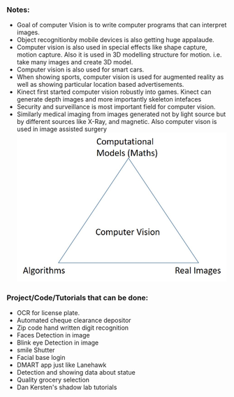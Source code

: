 ### Notes:
- Goal of computer Vision is to write computer programs that can interpret images.
- Object recognitionby mobile devices is also getting huge appalaude.
- Computer vision is also used in special effects like shape capture, motion capture. Also it is used in 3D modelling structure for motion. i.e. take many images and create 3D model.
- Computer vision is also used for smart cars.
- When showing sports, computer vision is used for augmented reality as well as showing particular location based advertisements.
- Kinect first started computer vision robustly into games. Kinect can generate depth images and more importantly skeleton intefaces
- Security and surveillance is most important field for computer vision.
- Similarly medical imaging from images	generated not by light source but by different sources like X-Ray, and magnetic. Also computer vison is used in image assisted surgery 
![CV_Details](Picture1.jpg)

### Project/Code/Tutorials that can be done:
- OCR for license plate.
- Automated cheque clearance depositor
- Zip code hand written digit recognition
- Faces Detection in image
- Blink eye Detection in image
- smile Shutter
- Facial base login
- DMART app just like Lanehawk
- Detection and showing data about statue
- Quality grocery selection
- Dan Kersten's shadow lab tutorials
